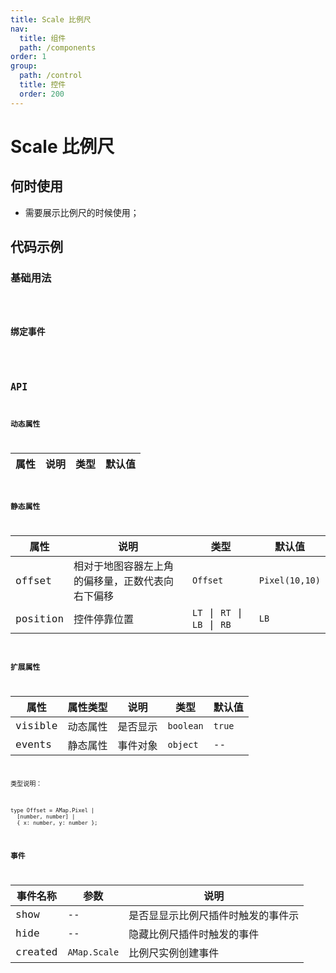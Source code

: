```yaml
---
title: Scale 比例尺
nav:
  title: 组件
  path: /components
order: 1
group:
  path: /control
  title: 控件
  order: 200
---
```


# Scale 比例尺

## 何时使用

-  需要展示比例尺的时候使用；

## 代码示例

### 基础用法

<code src="./demo/demo-01.tsx" />

### 绑定事件

<code src="./demo/demo-02.tsx" />

## API

### 动态属性

| 属性 |说明|类型|默认值|
|-----|----|----|----|

### 静态属性

| 属性 |说明|类型|默认值|
|-----|----|----|----|
|offset|相对于地图容器左上角的偏移量，正数代表向右下偏移| `Offset` | `Pixel(10,10)` |
|position|控件停靠位置| `LT` \| `RT` \| `LB` \| `RB` | `LB` |


### 扩展属性

| 属性 | 属性类型 |说明|类型|默认值|
|-----|----|----|----|----|
|visible| 动态属性 | 是否显示 | `boolean` | `true` |
|events| 静态属性 | 事件对象 | `object` | -- |

类型说明：

```
type Offset = AMap.Pixel |
  [number, number] |
  { x: number, y: number };
```

### 事件

| 事件名称 | 	参数 |说明|
|-----|----|----|
|show| -- | 是否显显示比例尺插件时触发的事件示 |
|hide| -- | 隐藏比例尺插件时触发的事件 |
|created| `AMap.Scale` | 比例尺实例创建事件 |
